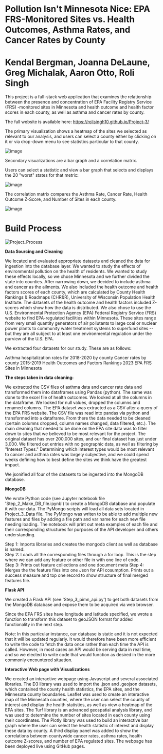# Pollution Isn't Minnesota Nice: EPA FRS-Monitored Sites vs. Health Outcomes, Asthma Rates, and Cancer Rates by County

# Kendal Bergman, Joanna DeLaune, Greg Michalak, Aaron Otto, Roli Singh

This project is a full-stack web application that examines the relationship between the presence and concentration of EPA Facility Registry Service (FRS) -monitored sites in Minnesota and health outcome and health factor scores in each county, as well as asthma and cancer rates by county.

The full website is available here: https://rolisingh10.github.io/Project-3/

The primary visualization shows a heatmap of the sites we selected as relevant to our analysis, and users can select a county either by clicking on it or via drop-down menu to see statistics particular to that county.

![image](https://github.com/rolisingh10/Project-3/assets/102549713/01f106ef-5d91-4831-8e9f-29ab9300c42d)

Secondary visualizations are a bar graph and a correlation matrix.

Users can select a statistic and view a bar graph that selects and displays the 20 "worst" states for that metric:

![image](https://github.com/rolisingh10/Project-3/assets/102549713/3b9542da-f3c7-497a-bf03-74f0c6361948)

The correlation matrix compares the Asthma Rate, Cancer Rate, Health Outcome Z-Score, and Number of Sites in each county.

![image](https://github.com/rolisingh10/Project-3/assets/102549713/b5741af1-b692-4370-8603-286f8616fced)

# Build Process
![Project_Process](https://github.com/rolisingh10/Project-3/assets/102549713/3e60bdc1-331c-437b-afe8-8c75fb867158)

**Data Sourcing and Cleaning**

We located and evaluated appropriate datasets and cleaned the data for ingestion into the database layer. We wanted to study the effects of environmental pollution on the health of residents. We wanted to study these effects locally, so we chose Minnesota and we further divided the state into counties. After narrowing down, we decided to include asthma and cancer as the ailments. We also included the health outcome and health factors scores of each county, which are calculated by County Health Rankings & Roadmaps (CHR&R), University of Wisconsin Population Health Institute. The datasets of the health outcome and health factors included Z-scores which show how the data is distributed. We also chose to use the U.S. Environmental Protection Agency (EPA) Federal Registry Service (FRS) website to find EPA-regulated facilities within Minnesota. These sites range from very small quantity generators of air pollutants to large coal or nuclear power plants to community water treatment systems to superfund sites -- but they are all subject to at least one environmental regulation under the purview of the U.S. EPA. 

We extracted four datasets for our study. These are as follows:

Asthma hospitalization rates for 2018-2020 by county
Cancer rates by county 2015-2019
Health Outcomes and Factors Rankings 2023
EPA FRS Sites in Minnesota

**The steps taken in data cleaning:**

We extracted the CSV files of asthma data and cancer rate data and transformed them into dataframes using Pandas (python). The same was done to the excel file of health outcomes. We looked at all the columns in the dataframe. We looked for null values, dropped the columns and renamed columns. The EPA dataset was extracted as a CSV after a query of the EPA FRS website. The CSV file was read into pandas via python and transformed into a dataframe. From there the data needed to be cleaned (certain columns dropped, column names changed, data filtered, etc.). The main cleaning that needed to be done on the EPA site data was to filter down to sites that we believed to be most relevant for the project. The original dataset has over 200,000 sites, and our final dataset has just under 3,000. We filtered out entries with no geographic data, as well as filtering by "Interest Types." Determining which interest types would be most relevant to cancer and asthma rates was largely subjective, and we could spend weeks defining how to best define the sites we think have the greatest impact. 

We jsonified all four of the datasets to be ingested into the MongoDB database. 

**MongoDB**

We wrote Python code (see Jupyter notebook file 'Step_2_Make_DB_file.ipynb') to create a MongoDB database and populate it with our data.  The PyMongo scripts will load all data sets located in Project_3_Data file.  The PyMongo was writen to be able to add multiple new features and files by adding a file path and var name for each new file needing loading.  The notebook will print out meta examples of each file and their corresponding structures for purposes of the API developer and others understanding. 

Step 1: Imports libraries and creates the mongodb client as well as database is named.  
Step 2: Loads all the corresponding files through a for loop. This is the step where we can add any feature or other file in with one line of code.  
Step 3: Prints out feature collections and one document meta
Step 4: Merges the the feature files into one Json for API cosumption. Prints out a success measure and top one record to show structure of final merged features file.  

**Flask API**

We created a Flask API (see 'Step_3_pimn_api.py') to get both datasets from the MongoDB database and expose them to be acquired via web browser.

Since the EPA FRS sites have longitude and latitude specified, we wrote a function to transform this dataset to geoJSON format for added functionality in the next step.

Note: In this particular instance, our database is static and it is not expected that it will be updated regularly. It would therefore have been more efficient to write the code to fetch the data once rather than each time the API is called. However, in most cases an API would be serving data in real time, and so we elected to write code that would function as desired in the more commonly encountered situation.

**Interactive Web page with Visualizations**

We created an interactive webpage using Javascript and several associated libraries. The D3 library was used to import the .json and .geojson datasets, which contained the county health statistics, the EPA sites, and the Minnesota county boundaries. Leaflet was used to create an interactive map of the Minnesota counties, where the user can select the county of interest and display the health statistics, as well as view a heatmap of the EPA sites. The Turf library is an advanced geospatial analysis library, and was used to determine the number of sites located in each county using their coordinates. The Plotly library was used to build an interactive bar graph where the user can select the health statistic of interest and display these data by county. A third display panel was added to show the correlations between countywide cancer rates, asthma rates, health outcome Z-scores, and number of EPA regulated sites. The webpage has been deployed live using GitHub pages.
